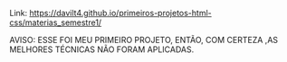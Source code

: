 Link: https://davilt4.github.io/primeiros-projetos-html-css/materias_semestre1/

AVISO: ESSE FOI MEU PRIMEIRO PROJETO, ENTÃO, COM CERTEZA ,AS MELHORES TÉCNICAS NÃO FORAM APLICADAS.

